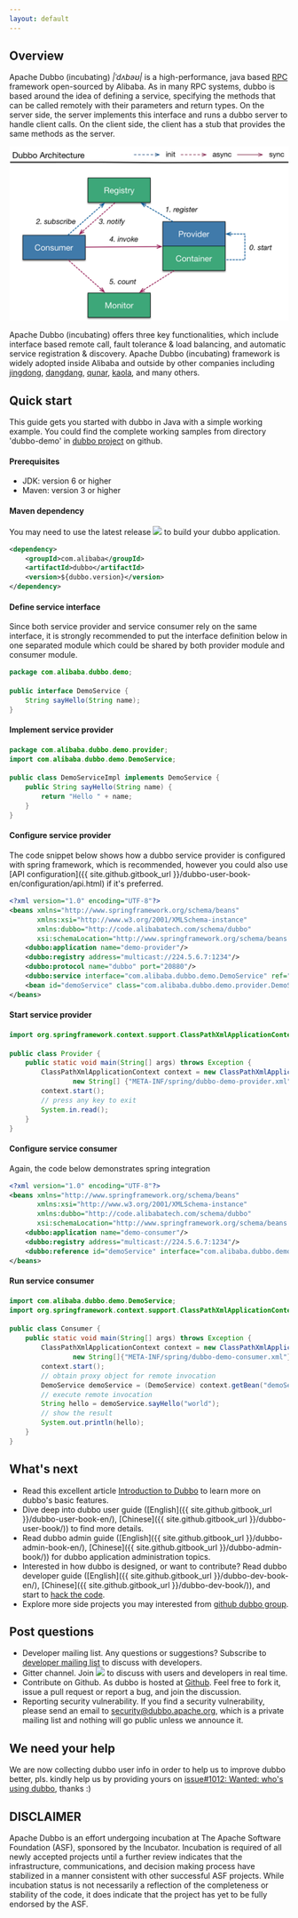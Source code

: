 ```yaml
---
layout: default
---
```


## [](#introduction)Overview

Apache Dubbo (incubating) _\|ˈdʌbəʊ\|_ is a high-performance, java based [RPC](https://en.wikipedia.org/wiki/Remote_procedure_call) framework open-sourced by Alibaba. As in many RPC systems, dubbo is based around the idea of defining a service, specifying the methods that can be called remotely with their parameters and return types. On the server side, the server implements this interface and runs a dubbo server to handle client calls. On the client side, the client has a stub that provides the same methods as the server.

![](images//dubbo-architecture.png)

Apache Dubbo (incubating) offers three key functionalities, which include interface based remote call, fault tolerance & load balancing, and automatic service registration & discovery. Apache Dubbo (incubating) framework is widely adopted inside Alibaba and outside by other companies including [jingdong](http://www.jd.com), [dangdang](http://www.dangdang.com), [qunar](https://www.qunar.com), [kaola](https://www.kaola.com), and many others.

## [](#quick-start)Quick start

This guide gets you started with dubbo in Java with a simple working example. You could find the complete working samples from directory 'dubbo-demo' in [dubbo project](https://github.com/alibaba/dubbo) on github.

#### Prerequisites

* JDK: version 6 or higher
* Maven: version 3 or higher

#### Maven dependency 

You may need to use the latest release <img class="inline-image" src="https://img.shields.io/maven-central/v/com.alibaba/dubbo.svg"/> to build your dubbo application.

```xml
<dependency>
    <groupId>com.alibaba</groupId>
    <artifactId>dubbo</artifactId>
    <version>${dubbo.version}</version>
</dependency>
```

#### Define service interface

Since both service provider and service consumer rely on the same interface, it is strongly recommended to put the interface definition below in one separated module which could be shared by both provider module and consumer module.

```java
package com.alibaba.dubbo.demo;

public interface DemoService {
    String sayHello(String name);
}
```

#### Implement service provider

```java
package com.alibaba.dubbo.demo.provider;
import com.alibaba.dubbo.demo.DemoService;

public class DemoServiceImpl implements DemoService {
    public String sayHello(String name) {
        return "Hello " + name;
    }
}
```

#### Configure service provider

The code snippet below shows how a dubbo service provider is configured with spring framework, which is recommended, however you could also use [API configuration]({{ site.github.gitbook_url }}/dubbo-user-book-en/configuration/api.html) if it's preferred.

```xml
<?xml version="1.0" encoding="UTF-8"?>
<beans xmlns="http://www.springframework.org/schema/beans"
       xmlns:xsi="http://www.w3.org/2001/XMLSchema-instance"
       xmlns:dubbo="http://code.alibabatech.com/schema/dubbo"
       xsi:schemaLocation="http://www.springframework.org/schema/beans http://www.springframework.org/schema/beans/spring-beans.xsd http://code.alibabatech.com/schema/dubbo http://code.alibabatech.com/schema/dubbo/dubbo.xsd">
    <dubbo:application name="demo-provider"/>
    <dubbo:registry address="multicast://224.5.6.7:1234"/>
    <dubbo:protocol name="dubbo" port="20880"/>
    <dubbo:service interface="com.alibaba.dubbo.demo.DemoService" ref="demoService"/>
    <bean id="demoService" class="com.alibaba.dubbo.demo.provider.DemoServiceImpl"/>
</beans>
```

#### Start service provider

```java
import org.springframework.context.support.ClassPathXmlApplicationContext;

public class Provider {
    public static void main(String[] args) throws Exception {
        ClassPathXmlApplicationContext context = new ClassPathXmlApplicationContext(
                new String[] {"META-INF/spring/dubbo-demo-provider.xml"});
        context.start();
        // press any key to exit
        System.in.read();
    }
}
```

#### Configure service consumer

Again, the code below demonstrates spring integration

```xml
<?xml version="1.0" encoding="UTF-8"?>
<beans xmlns="http://www.springframework.org/schema/beans"
       xmlns:xsi="http://www.w3.org/2001/XMLSchema-instance"
       xmlns:dubbo="http://code.alibabatech.com/schema/dubbo"
       xsi:schemaLocation="http://www.springframework.org/schema/beans http://www.springframework.org/schema/beans/spring-beans.xsd http://code.alibabatech.com/schema/dubbo http://code.alibabatech.com/schema/dubbo/dubbo.xsd">
    <dubbo:application name="demo-consumer"/>
    <dubbo:registry address="multicast://224.5.6.7:1234"/>
    <dubbo:reference id="demoService" interface="com.alibaba.dubbo.demo.DemoService"/>
</beans>
```

#### Run service consumer

```java
import com.alibaba.dubbo.demo.DemoService;
import org.springframework.context.support.ClassPathXmlApplicationContext;

public class Consumer {
    public static void main(String[] args) throws Exception {
        ClassPathXmlApplicationContext context = new ClassPathXmlApplicationContext(
                new String[]{"META-INF/spring/dubbo-demo-consumer.xml"});
        context.start();
        // obtain proxy object for remote invocation
        DemoService demoService = (DemoService) context.getBean("demoService");
        // execute remote invocation
        String hello = demoService.sayHello("world");
        // show the result
        System.out.println(hello);
    }
}
```

## What's next

* Read this excellent article [Introduction to Dubbo](http://www.baeldung.com/dubbo) to learn more on dubbo's basic features.
* Dive deep into dubbo user guide ([English]({{ site.github.gitbook_url }}/dubbo-user-book-en/), [Chinese]({{ site.github.gitbook_url }}/dubbo-user-book/)) to find more details.
* Read dubbo admin guide ([English]({{ site.github.gitbook_url }}/dubbo-admin-book-en/), [Chinese]({{ site.github.gitbook_url }}/dubbo-admin-book/)) for dubbo application administration topics.
* Interested in how dubbo is designed, or want to contribute? Read dubbo developer guide ([English]({{ site.github.gitbook_url }}/dubbo-dev-book-en/), [Chinese]({{ site.github.gitbook_url }}/dubbo-dev-book/)), and start to [hack the code](https://github.com/alibaba/dubbo).
* Explore more side projects you may interested from [github dubbo group](https://github.com/dubbo).

## Post questions

* Developer mailing list. Any questions or suggestions? Subscribe to [developer mailing list](https://github.com/alibaba/dubbo/issues/1393) to discuss with developers.
* Gitter channel. Join <a href="https://gitter.im/alibaba/dubbo"><img class="inline-image" src="https://badges.gitter.im/alibaba/dubbo.svg"/></a> to discuss with users and developers in real time.
* Contribute on Github. As dubbo is hosted at [Github](https://github.com/alibaba/dubbo). Feel free to fork it, issue a pull request or report a bug, and join the discussion. 
* Reporting security vulnerability. If you find a security vulnerability, please send an email to security@dubbo.apache.org, which is a private mailing list and nothing will go public unless we announce it.

## We need your help

We are now collecting dubbo user info in order to help us to improve dubbo better, pls. kindly help us by providing yours on [issue#1012: Wanted: who's using dubbo](https://github.com/alibaba/dubbo/issues/1012), thanks :)

## DISCLAIMER 

Apache Dubbo is an effort undergoing incubation at The Apache Software Foundation (ASF), sponsored by the Incubator. Incubation is required of all newly accepted projects until a further review indicates that the infrastructure, communications, and decision making process have stabilized in a manner consistent with other successful ASF projects. While incubation status is not necessarily a reflection of the completeness or stability of the code, it does indicate that the project has yet to be fully endorsed by the ASF.
